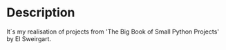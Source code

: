 # Description
It`s my realisation of projects from 'The Big Book of Small Python Projects' by El Sweirgart. 
